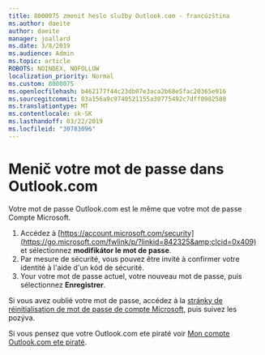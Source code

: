 ```yaml
---
title: 8000075 zmeniť heslo služby Outlook.com - francúzština
ms.author: daeite
author: daeite
manager: joallard
ms.date: 3/8/2019
ms.audience: Admin
ms.topic: article
ROBOTS: NOINDEX, NOFOLLOW
localization_priority: Normal
ms.custom: 8000075
ms.openlocfilehash: b462177f44c23db07e3aca2b68e5fac20365e916
ms.sourcegitcommit: 03a156a9c9740521155a30775492c7dff0982588
ms.translationtype: MT
ms.contentlocale: sk-SK
ms.lasthandoff: 03/22/2019
ms.locfileid: "30783096"
---
```

# <a name="changer-votre-mot-de-passe-dans-outlookcom"></a>Menič votre mot de passe dans Outlook.com

Votre mot de passe Outlook.com est le même que votre mot de passe Compte Microsoft.

1. Accédez à [https://account.microsoft.com/security](https://go.microsoft.com/fwlink/p/?linkid=842325&amp;clcid=0x409) et sélectionnez **modifikátor le mot de passe**.
2. Par mesure de sécurité, vous pouvez être invité à confirmer votre identité à l'aide d'un kód de sécurité.
3. Your votre mot de passe actuel, votre nouveau mot de passe, puis sélectionnez **Enregistrer**.

Si vous avez oublié votre mot de passe, accédez à la [stránky de réinitialisation de mot de passe de compte Microsoft](https://go.microsoft.com/fwlink/p/?linkid=841909), puis suivez les pozýva.

Si vous pensez que votre Outlook.com ete piraté voir [Mon compte Outlook.com ete piraté](https://support.office.com/fr-fr/article/mon-compte-outlook-com-a-été-piraté-35993ac5-ac2f-494e-aacb-5232dda453d8).